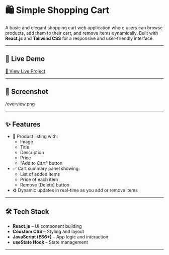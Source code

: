 # 🛍️ Simple Shopping Cart

A basic and elegant shopping cart web application where users can browse products, add them to their cart, and remove items dynamically. Built with **React.js** and **Tailwind CSS** for a responsive and user-friendly interface.

---

## 🚀 Live Demo

[🔗 View Live Project](#) <!-- Replace with your deployed site link -->

---

## 📸 Screenshot

/overview.png

---

## ✨ Features

- 🛒 Product listing with:
  - Image
  - Title
  - Description
  - Price
  - "Add to Cart" button
- ✅ Cart summary panel showing:
  - List of added items
  - Price of each item
  - Remove (Delete) button
- ♻️ Dynamic updates in real-time as you add or remove items

---

## 🛠️ Tech Stack

- **React.js** – UI component building
- **Coustom CSS** – Styling and layout
- **JavaScript (ES6+)** – App logic and interaction
- **useState Hook** – State management

---
